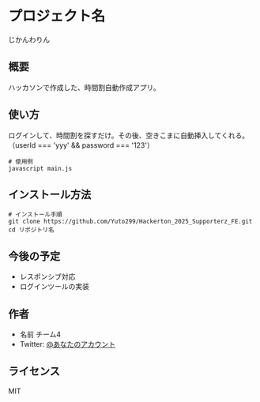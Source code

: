 # プロジェクト名
じかんわりん

## 概要
ハッカソンで作成した、時間割自動作成アプリ。

## 使い方
ログインして、時間割を探すだけ。その後、空きこまに自動挿入してくれる。（userId === 'yyy' && password === '123'）

```
# 使用例
javascript main.js
```

## インストール方法
```
# インストール手順
git clone https://github.com/Yuto299/Hackerton_2025_Supporterz_FE.git
cd リポジトリ名
```

## 今後の予定
- レスポンシブ対応
- ログインツールの実装

## 作者
- 名前 チーム4
- Twitter: [@あなたのアカウント](https://twitter.com/あなたのアカウント)

## ライセンス
MIT
